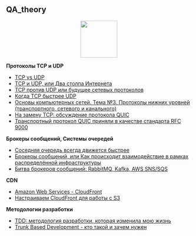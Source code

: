 ## QA_theory

<div id="header" align="center">
  <img src="http://sun9-1.userapi.com/s/v1/if1/TssEsVjQ5EHnj9RERY3kWXaPk1fZiCuRYJgssvUKYmSQ4wFm94AQyyaKLbZ9gVZOTrYCbA.jpg?size=604x345&quality=96&type=album" width="100"/>
</div>

**Протоколы TCP и UDP**
- [TCP vs UDP](https://github.com/vypiemzalyubov/qa-theory/wiki/TCP-vs-UDP)
- [TCP и UDP, или Два столпа Интернета](https://habr.com/ru/articles/711578/)
- [TCP против UDP или будущее сетевых протоколов](https://habr.com/ru/companies/oleg-bunin/articles/461829/)
- [Когда TCP быстрее UDP](https://habr.com/ru/companies/ruvds/articles/598615/)
- [Основы компьютерных сетей. Тема №3. Протоколы нижних уровней (транспортного, сетевого и канального)](https://habr.com/ru/articles/308636/)
- [На замену TCP: обсуждение протокола QUIC](https://habr.com/ru/companies/vasexperts/articles/509630/)
- [Транспортный протокол QUIC приняли в качестве стандарта RFC 9000](https://habr.com/ru/companies/globalsign/articles/560342/)

**Брокеры сообщений, Системы очередей**
- [Соседняя очередь всегда движется быстрее](https://habr.com/ru/companies/oleg-bunin/articles/579354/)
- [Брокеры сообщений, или Как происходит взаимодействие в рамках распределённой инфраструктуры](https://habr.com/ru/companies/sberbank/articles/669456/)
- [Битва брокеров сообщений: RabbitMQ, Kafka, AWS SNS/SQS](https://habr.com/ru/companies/yandex_praktikum/articles/700608/)

**CDN**
- [Amazon Web Services - CloudFront](https://coderlessons.com/tutorials/veb-razrabotka/izuchite-amazon-web-services/amazon-web-services-cloudfront)
- [Настраиваем CloudFront для работы с S3](https://habr.com/ru/articles/45081/)

**Методологии разработки**
- [TDD: методология разработки, которая изменила мою жизнь](https://habr.com/ru/companies/ruvds/articles/450316/)
- [Trunk Based Development - кто такой и зачем нужен](https://habr.com/ru/companies/avito/articles/680522/)
